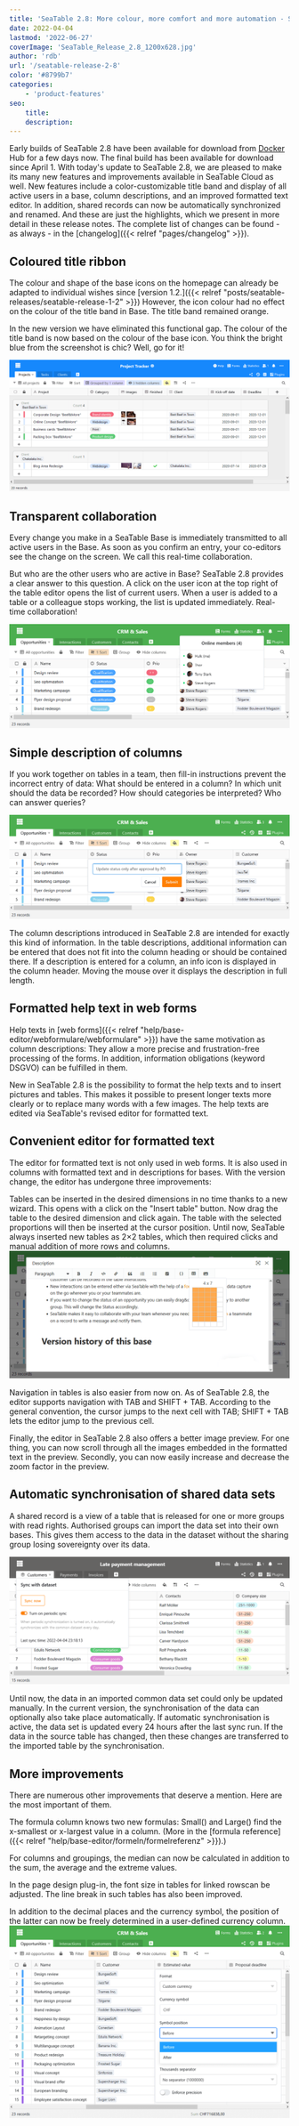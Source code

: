 ```yaml
---
title: 'SeaTable 2.8: More colour, more comfort and more automation - SeaTable'
date: 2022-04-04
lastmod: '2022-06-27'
coverImage: 'SeaTable_Release_2.8_1200x628.jpg'
author: 'rdb'
url: '/seatable-release-2-8'
color: '#8799b7'
categories:
    - 'product-features'
seo:
    title:
    description:
---
```


Early builds of SeaTable 2.8 have been available for download from [Docker](https://hub.docker.com/r/seatable/seatable-enterprise/tags) Hub for a few days now. The final build has been available for download since April 1. With today's update to SeaTable 2.8, we are pleased to make its many new features and improvements available in SeaTable Cloud as well. New features include a color-customizable title band and display of all active users in a base, column descriptions, and an improved formatted text editor. In addition, shared records can now be automatically synchronized and renamed. And these are just the highlights, which we present in more detail in these release notes. The complete list of changes can be found - as always - in the [changelog]({{< relref "pages/changelog" >}}).

## Coloured title ribbon

The colour and shape of the base icons on the homepage can already be adapted to individual wishes since [version 1.2.]({{< relref "posts/seatable-releases/seatable-release-1-2" >}}) However, the icon colour had no effect on the colour of the title band in Base. The title band remained orange.

In the new version we have eliminated this functional gap. The colour of the title band is now based on the colour of the base icon. You think the bright blue from the screenshot is chic? Well, go for it!

![Base ribbon in custom colour](Colorful_ribbon.png)

## Transparent collaboration

Every change you make in a SeaTable Base is immediately transmitted to all active users in the Base. As soon as you confirm an entry, your co-editors see the change on the screen. We call this real-time collaboration.

But who are the other users who are active in Base? SeaTable 2.8 provides a clear answer to this question. A click on the user icon at the top right of the table editor opens the list of current users. When a user is added to a table or a colleague stops working, the list is updated immediately. Real-time collaboration!

![Active co-editors in table](Active_editors.png)

## Simple description of columns

If you work together on tables in a team, then fill-in instructions prevent the incorrect entry of data: What should be entered in a column? In which unit should the data be recorded? How should categories be interpreted? Who can answer queries?

![Column descriptions available beginning with SeaTable 2.8](Column_descriptions.png)

The column descriptions introduced in SeaTable 2.8 are intended for exactly this kind of information. In the table descriptions, additional information can be entered that does not fit into the column heading or should be contained there. If a description is entered for a column, an info icon is displayed in the column header. Moving the mouse over it displays the description in full length.

## Formatted help text in web forms

Help texts in [web forms]({{< relref "help/base-editor/webformulare/webformulare" >}}) have the same motivation as column descriptions: They allow a more precise and frustration-free processing of the forms. In addition, information obligations (keyword DSGVO) can be fulfilled in them.

New in SeaTable 2.8 is the possibility to format the help texts and to insert pictures and tables. This makes it possible to present longer texts more clearly or to replace many words with a few images. The help texts are edited via SeaTable's revised editor for formatted text.

## Convenient editor for formatted text

The editor for formatted text is not only used in web forms. It is also used in columns with formatted text and in descriptions for bases. With the version change, the editor has undergone three improvements:

Tables can be inserted in the desired dimensions in no time thanks to a new wizard. This opens with a click on the "Insert table" button. Now drag the table to the desired dimension and click again. The table with the selected proportions will then be inserted at the cursor position. Until now, SeaTable always inserted new tables as 2×2 tables, which then required clicks and manual addition of more rows and columns.  
![New wizard for new tables of custom dimensions](New_table_wizard.png)

Navigation in tables is also easier from now on. As of SeaTable 2.8, the editor supports navigation with TAB and SHIFT + TAB. According to the general convention, the cursor jumps to the next cell with TAB; SHIFT + TAB lets the editor jump to the previous cell.

Finally, the editor in SeaTable 2.8 also offers a better image preview. For one thing, you can now scroll through all the images embedded in the formatted text in the preview. Secondly, you can now easily increase and decrease the zoom factor in the preview.

## Automatic synchronisation of shared data sets

A shared record is a view of a table that is released for one or more groups with read rights. Authorised groups can import the data set into their own bases. This gives them access to the data in the dataset without the sharing group losing sovereignty over its data.

![Automatic sync of common datassets](Automatic_sync.png)

Until now, the data in an imported common data set could only be updated manually. In the current version, the synchronisation of the data can optionally also take place automatically. If automatic synchronisation is active, the data set is updated every 24 hours after the last sync run. If the data in the source table has changed, then these changes are transferred to the imported table by the synchronisation.

## More improvements

There are numerous other improvements that deserve a mention. Here are the most important of them.

The formula column knows two new formulas: Small() and Large() find the x-smallest or x-largest value in a column. (More in the [formula reference]({{< relref "help/base-editor/formeln/formelreferenz" >}}).)

For columns and groupings, the median can now be calculated in addition to the sum, the average and the extreme values.

In the page design plug-in, the font size in tables for linked rowscan be adjusted. The line break in such tables has also been improved.

In addition to the decimal places and the currency symbol, the position of the latter can now be freely determined in a user-defined currency column.  
![Custom currency symbol and position](Custom_currency_symbol.png)
